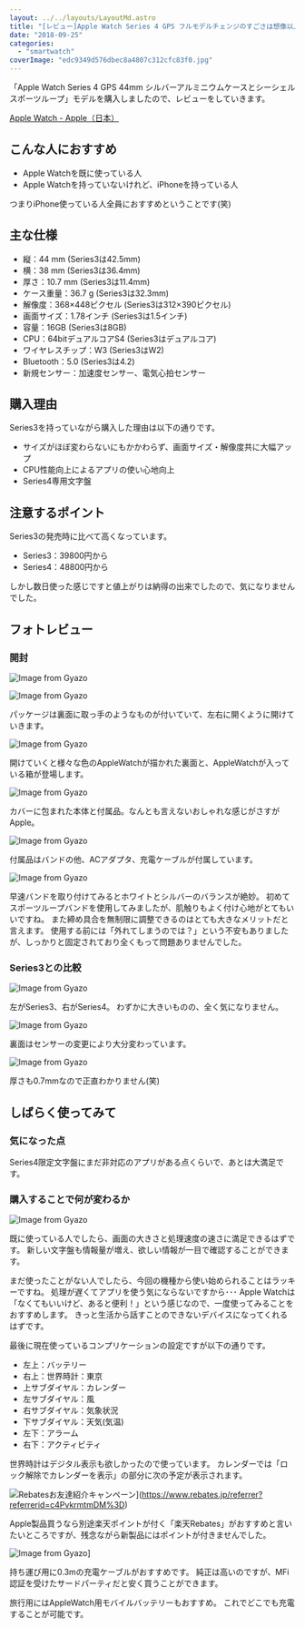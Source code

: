 ```yaml
---
layout: ../../layouts/LayoutMd.astro
title: "[レビュー]Apple Watch Series 4 GPS フルモデルチェンジのすごさは想像以上だった"
date: "2018-09-25"
categories: 
  - "smartwatch"
coverImage: "edc9349d576dbec8a4807c312cfc83f0.jpg"
---
```


「Apple Watch Series 4 GPS 44mm シルバーアルミニウムケースとシーシェルスポーツループ」モデルを購入しましたので、レビューをしていきます。

[Apple Watch \- Apple（日本）](https://www.apple.com/jp/watch/)

## こんな人におすすめ

- Apple Watchを既に使っている人
- Apple Watchを持っていないけれど、iPhoneを持っている人

つまりiPhone使っている人全員におすすめということです(笑)

## 主な仕様

- 縦：44 mm (Series3は42.5mm)
- 横：38 mm (Series3は36.4mm)
- 厚さ：10.7 mm (Series3は11.4mm)
- ケース重量：36.7 g (Series3は32.3mm)
- 解像度：368×448ピクセル (Series3は312×390ピクセル)
- 画面サイズ：1.78インチ (Series3は1.5インチ)
- 容量：16GB (Series3は8GB)
- CPU：64bitデュアルコアS4 (Series3はデュアルコア)
- ワイヤレスチップ：W3 (Series3はW2)
- Bluetooth：5.0 (Series3は4.2)
- 新規センサー：加速度センサー、電気心拍センサー

## 購入理由

Series3を持っていながら購入した理由は以下の通りです。

- サイズがほぼ変わらないにもかかわらず、画面サイズ・解像度共に大幅アップ
- CPU性能向上によるアプリの使い心地向上
- Series4専用文字盤

## 注意するポイント

Series3の発売時に比べて高くなっています。

- Series3：39800円から
- Series4：48800円から

しかし数日使った感じですと値上がりは納得の出来でしたので、気になりませんでした。

## フォトレビュー

### 開封

![Image from Gyazo](/archive/images/483f02166bd148bc4f820d5c8d6d1a42.jpg)

![Image from Gyazo](/archive/images/ad174036f175b8193cb58829e583d2e8.jpg)

パッケージは裏面に取っ手のようなものが付いていて、左右に開くように開けていきます。

![Image from Gyazo](/archive/images/9032bad8e54dfbbcb2f9ebf3b9031304.jpg)

開けていくと様々な色のAppleWatchが描かれた裏面と、AppleWatchが入っている箱が登場します。

![Image from Gyazo](/archive/images/b5ad4e726a4626204f889360e639ada1.jpg)

カバーに包まれた本体と付属品。なんとも言えないおしゃれな感じがさすがApple。

![Image from Gyazo](/archive/images/b283e2d0e087e9e1847411c714e89b64.jpg)

付属品はバンドの他、ACアダプタ、充電ケーブルが付属しています。

![Image from Gyazo](/archive/images/b0e8ed641b03e70c54f0e9c5bce39c1c.jpg)

早速バンドを取り付けてみるとホワイトとシルバーのバランスが絶妙。 初めてスポーツループバンドを使用してみましたが、肌触りもよく付け心地がとてもいいですね。 また締め具合を無制限に調整できるのはとても大きなメリットだと言えます。 使用する前には「外れてしまうのでは？」という不安もありましたが、しっかりと固定されており全くもって問題ありませんでした。

### Series3との比較

![Image from Gyazo](/archive/images/e826a489f53d77268eb1fdf73a2b9708.jpg)

左がSeries3、右がSeries4。 わずかに大きいものの、全く気になりません。

![Image from Gyazo](/archive/images/962b02cf50d04c6f4b8d822d62761c0f.jpg)

裏面はセンサーの変更により大分変わっています。

![Image from Gyazo](/archive/images/b2d565bb9a222495f3e59ac23aeac114.jpg)

厚さも0.7mmなので正直わかりません(笑)

## しばらく使ってみて

### 気になった点

Series4限定文字盤にまだ非対応のアプリがある点くらいで、あとは大満足です。

### 購入することで何が変わるか

![Image from Gyazo](/archive/images/edc9349d576dbec8a4807c312cfc83f0.jpg)

既に使っている人でしたら、画面の大きさと処理速度の速さに満足できるはずです。 新しい文字盤も情報量が増え、欲しい情報が一目で確認することができます。

まだ使ったことがない人でしたら、今回の機種から使い始められることはラッキーですね。 処理が遅くてアプリを使う気にならないですから･･･ Apple Watchは「なくてもいいけど、あると便利！」という感じなので、一度使ってみることをおすすめします。 きっと生活から話すことのできないデバイスになってくれるはずです。

最後に現在使っているコンプリケーションの設定ですが以下の通りです。

- 左上：バッテリー
- 右上：世界時計：東京
- 上サブダイヤル：カレンダー
- 左サブダイヤル：風
- 右サブダイヤル：気象状況
- 下サブダイヤル：天気(気温)
- 左下：アラーム
- 右下：アクティビティ

世界時計はデジタル表示も欲しかったので使っています。 カレンダーでは「ロック解除でカレンダーを表示」の部分に次の予定が表示されます。

![Rebatesお友達紹介キャンペーン](/archive/images/rebates-banner_520x88px_02.png)](https://www.rebates.jp/referrer?referrerid=c4PvkrmtmDM%3D)

Apple製品買うなら別途楽天ポイントが付く「楽天Rebates」がおすすめと言いたいところですが、残念ながら新製品にはポイントが付きませんでした。

![Image from Gyazo](/archive/images/ace2e7dbad179315ba2c3aac82f4272b.png)]

<div data-vc_mylinkbox_id="889318591"></div>

持ち運び用に0.3mの充電ケーブルがおすすめです。 純正は高いのですが、MFi認証を受けたサードパーティだと安く買うことができます。

<div data-vc_mylinkbox_id="889318592"></div>

旅行用にはAppleWatch用モバイルバッテリーもおすすめ。 これでどこでも充電することが可能です。
